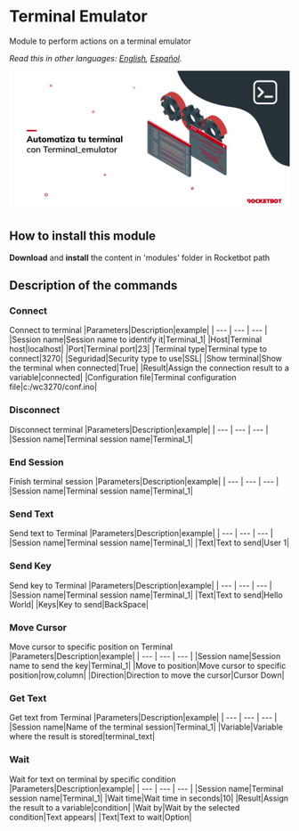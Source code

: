 # Terminal Emulator
  
Module to perform actions on a terminal emulator  

*Read this in other languages: [English](Manual_Terminal_emulator.md), [Español](Manual_Terminal_emulator.es.md).*
  
![banner](imgs/Banner_terminal_emulator.png)
## How to install this module
  
__Download__ and __install__ the content in 'modules' folder in Rocketbot path  



## Description of the commands

### Connect
  
Connect to terminal
|Parameters|Description|example|
| --- | --- | --- |
|Session name|Session name to identify it|Terminal_1|
|Host|Terminal host|localhost|
|Port|Terminal port|23|
|Terminal type|Terminal type to connect|3270|
|Seguridad|Security type to use|SSL|
|Show terminal|Show the terminal when connected|True|
|Result|Assign the connection result to a variable|connected|
|Configuration file|Terminal configuration file|c:/wc3270/conf.ino|

### Disconnect
  
Disconnect terminal
|Parameters|Description|example|
| --- | --- | --- |
|Session name|Terminal session name|Terminal_1|

### End Session
  
Finish terminal session
|Parameters|Description|example|
| --- | --- | --- |
|Session name|Terminal session name|Terminal_1|

### Send Text
  
Send text to Terminal
|Parameters|Description|example|
| --- | --- | --- |
|Session name|Terminal session name|Terminal_1|
|Text|Text to send|User 1|

### Send Key
  
Send key to Terminal
|Parameters|Description|example|
| --- | --- | --- |
|Session name|Terminal session name|Terminal_1|
|Text|Text to send|Hello World|
|Keys|Key to send|BackSpace|

### Move Cursor
  
Move cursor to specific position on Terminal
|Parameters|Description|example|
| --- | --- | --- |
|Session name|Session name to send the key|Terminal_1|
|Move to position|Move cursor to specific position|row,column|
|Direction|Direction to move the cursor|Cursor Down|

### Get Text
  
Get text from Terminal
|Parameters|Description|example|
| --- | --- | --- |
|Session name|Name of the terminal session|Terminal_1|
|Variable|Variable where the result is stored|terminal_text|

### Wait
  
Wait for text on terminal by specific condition
|Parameters|Description|example|
| --- | --- | --- |
|Session name|Terminal session name|Terminal_1|
|Wait time|Wait time in seconds|10|
|Result|Assign the result to a variable|condition|
|Wait by|Wait by the selected condition|Text appears|
|Text|Text to wait|Option|


